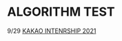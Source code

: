 
# ALGORITHM TEST
9/29 [KAKAO INTENRSHIP 2021](https://velog.io/@refindmysapporo/DATA-STRUCTRUE-DAY1)  
